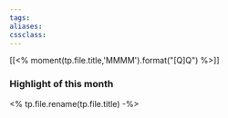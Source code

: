 ```yaml
---
tags:
aliases:
cssclass:
---
```


[[<% moment(tp.file.title,'MMMM').format("[Q]Q") %>]]

### Highlight of this month

<% tp.file.rename(tp.file.title) -%>


